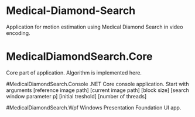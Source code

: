 # Medical-Diamond-Search
Application for motion estimation using Medical Diamond Search in video encoding.

# MedicalDiamondSearch.Core
Core part of application. Algorithm is implemented here.

#MedicalDiamondSearch.Console
.NET Core console application. Start with arguments [reference image path] [current image path] [block size] [search window parameter p] [initial treshold] [number of threads]

#MedicalDiamondSearch.Wpf
Windows Presentation Foundation UI app.

